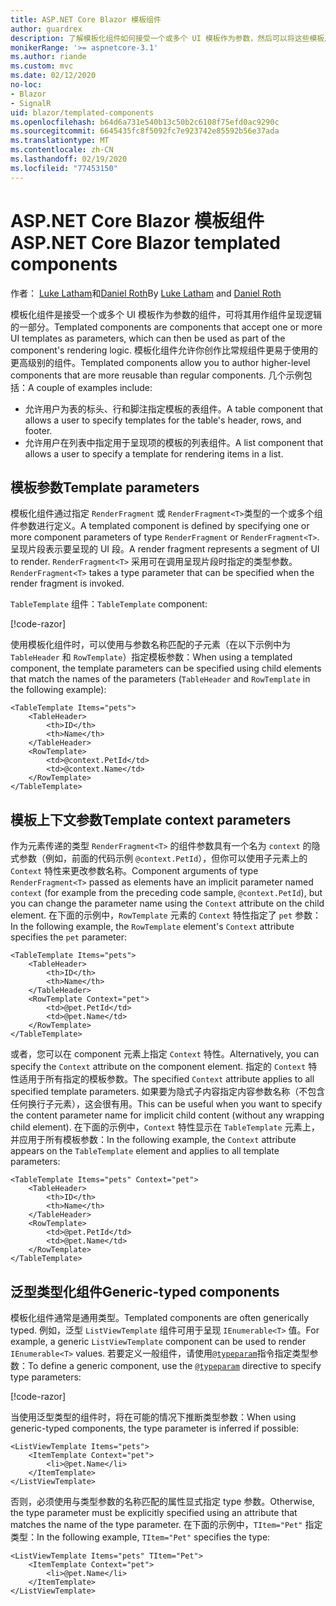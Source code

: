 ```yaml
---
title: ASP.NET Core Blazor 模板组件
author: guardrex
description: 了解模板化组件如何接受一个或多个 UI 模板作为参数，然后可以将这些模板用作组件呈现逻辑的一部分。
monikerRange: '>= aspnetcore-3.1'
ms.author: riande
ms.custom: mvc
ms.date: 02/12/2020
no-loc:
- Blazor
- SignalR
uid: blazor/templated-components
ms.openlocfilehash: b64d6a731e540b13c50b2c6108f75efd0ac9290c
ms.sourcegitcommit: 6645435fc8f5092fc7e923742e85592b56e37ada
ms.translationtype: MT
ms.contentlocale: zh-CN
ms.lasthandoff: 02/19/2020
ms.locfileid: "77453150"
---
```

# <a name="aspnet-core-opno-locblazor-templated-components"></a><span data-ttu-id="3713d-103">ASP.NET Core Blazor 模板组件</span><span class="sxs-lookup"><span data-stu-id="3713d-103">ASP.NET Core Blazor templated components</span></span>

<span data-ttu-id="3713d-104">作者： [Luke Latham](https://github.com/guardrex)和[Daniel Roth](https://github.com/danroth27)</span><span class="sxs-lookup"><span data-stu-id="3713d-104">By [Luke Latham](https://github.com/guardrex) and [Daniel Roth](https://github.com/danroth27)</span></span>

<span data-ttu-id="3713d-105">模板化组件是接受一个或多个 UI 模板作为参数的组件，可将其用作组件呈现逻辑的一部分。</span><span class="sxs-lookup"><span data-stu-id="3713d-105">Templated components are components that accept one or more UI templates as parameters, which can then be used as part of the component's rendering logic.</span></span> <span data-ttu-id="3713d-106">模板化组件允许你创作比常规组件更易于使用的更高级别的组件。</span><span class="sxs-lookup"><span data-stu-id="3713d-106">Templated components allow you to author higher-level components that are more reusable than regular components.</span></span> <span data-ttu-id="3713d-107">几个示例包括：</span><span class="sxs-lookup"><span data-stu-id="3713d-107">A couple of examples include:</span></span>

* <span data-ttu-id="3713d-108">允许用户为表的标头、行和脚注指定模板的表组件。</span><span class="sxs-lookup"><span data-stu-id="3713d-108">A table component that allows a user to specify templates for the table's header, rows, and footer.</span></span>
* <span data-ttu-id="3713d-109">允许用户在列表中指定用于呈现项的模板的列表组件。</span><span class="sxs-lookup"><span data-stu-id="3713d-109">A list component that allows a user to specify a template for rendering items in a list.</span></span>

## <a name="template-parameters"></a><span data-ttu-id="3713d-110">模板参数</span><span class="sxs-lookup"><span data-stu-id="3713d-110">Template parameters</span></span>

<span data-ttu-id="3713d-111">模板化组件通过指定 `RenderFragment` 或 `RenderFragment<T>`类型的一个或多个组件参数进行定义。</span><span class="sxs-lookup"><span data-stu-id="3713d-111">A templated component is defined by specifying one or more component parameters of type `RenderFragment` or `RenderFragment<T>`.</span></span> <span data-ttu-id="3713d-112">呈现片段表示要呈现的 UI 段。</span><span class="sxs-lookup"><span data-stu-id="3713d-112">A render fragment represents a segment of UI to render.</span></span> <span data-ttu-id="3713d-113">`RenderFragment<T>` 采用可在调用呈现片段时指定的类型参数。</span><span class="sxs-lookup"><span data-stu-id="3713d-113">`RenderFragment<T>` takes a type parameter that can be specified when the render fragment is invoked.</span></span>

<span data-ttu-id="3713d-114">`TableTemplate` 组件：</span><span class="sxs-lookup"><span data-stu-id="3713d-114">`TableTemplate` component:</span></span>

[!code-razor[](common/samples/3.x/BlazorWebAssemblySample/Components/TableTemplate.razor)]

<span data-ttu-id="3713d-115">使用模板化组件时，可以使用与参数名称匹配的子元素（在以下示例中为`TableHeader` 和 `RowTemplate`）指定模板参数：</span><span class="sxs-lookup"><span data-stu-id="3713d-115">When using a templated component, the template parameters can be specified using child elements that match the names of the parameters (`TableHeader` and `RowTemplate` in the following example):</span></span>

```razor
<TableTemplate Items="pets">
    <TableHeader>
        <th>ID</th>
        <th>Name</th>
    </TableHeader>
    <RowTemplate>
        <td>@context.PetId</td>
        <td>@context.Name</td>
    </RowTemplate>
</TableTemplate>
```

## <a name="template-context-parameters"></a><span data-ttu-id="3713d-116">模板上下文参数</span><span class="sxs-lookup"><span data-stu-id="3713d-116">Template context parameters</span></span>

<span data-ttu-id="3713d-117">作为元素传递的类型 `RenderFragment<T>` 的组件参数具有一个名为 `context` 的隐式参数（例如，前面的代码示例 `@context.PetId`），但你可以使用子元素上的 `Context` 特性来更改参数名称。</span><span class="sxs-lookup"><span data-stu-id="3713d-117">Component arguments of type `RenderFragment<T>` passed as elements have an implicit parameter named `context` (for example from the preceding code sample, `@context.PetId`), but you can change the parameter name using the `Context` attribute on the child element.</span></span> <span data-ttu-id="3713d-118">在下面的示例中，`RowTemplate` 元素的 `Context` 特性指定了 `pet` 参数：</span><span class="sxs-lookup"><span data-stu-id="3713d-118">In the following example, the `RowTemplate` element's `Context` attribute specifies the `pet` parameter:</span></span>

```razor
<TableTemplate Items="pets">
    <TableHeader>
        <th>ID</th>
        <th>Name</th>
    </TableHeader>
    <RowTemplate Context="pet">
        <td>@pet.PetId</td>
        <td>@pet.Name</td>
    </RowTemplate>
</TableTemplate>
```

<span data-ttu-id="3713d-119">或者，您可以在 component 元素上指定 `Context` 特性。</span><span class="sxs-lookup"><span data-stu-id="3713d-119">Alternatively, you can specify the `Context` attribute on the component element.</span></span> <span data-ttu-id="3713d-120">指定的 `Context` 特性适用于所有指定的模板参数。</span><span class="sxs-lookup"><span data-stu-id="3713d-120">The specified `Context` attribute applies to all specified template parameters.</span></span> <span data-ttu-id="3713d-121">如果要为隐式子内容指定内容参数名称（不包含任何换行子元素），这会很有用。</span><span class="sxs-lookup"><span data-stu-id="3713d-121">This can be useful when you want to specify the content parameter name for implicit child content (without any wrapping child element).</span></span> <span data-ttu-id="3713d-122">在下面的示例中，`Context` 特性显示在 `TableTemplate` 元素上，并应用于所有模板参数：</span><span class="sxs-lookup"><span data-stu-id="3713d-122">In the following example, the `Context` attribute appears on the `TableTemplate` element and applies to all template parameters:</span></span>

```razor
<TableTemplate Items="pets" Context="pet">
    <TableHeader>
        <th>ID</th>
        <th>Name</th>
    </TableHeader>
    <RowTemplate>
        <td>@pet.PetId</td>
        <td>@pet.Name</td>
    </RowTemplate>
</TableTemplate>
```

## <a name="generic-typed-components"></a><span data-ttu-id="3713d-123">泛型类型化组件</span><span class="sxs-lookup"><span data-stu-id="3713d-123">Generic-typed components</span></span>

<span data-ttu-id="3713d-124">模板化组件通常是通用类型。</span><span class="sxs-lookup"><span data-stu-id="3713d-124">Templated components are often generically typed.</span></span> <span data-ttu-id="3713d-125">例如，泛型 `ListViewTemplate` 组件可用于呈现 `IEnumerable<T>` 值。</span><span class="sxs-lookup"><span data-stu-id="3713d-125">For example, a generic `ListViewTemplate` component can be used to render `IEnumerable<T>` values.</span></span> <span data-ttu-id="3713d-126">若要定义一般组件，请使用[`@typeparam`](xref:mvc/views/razor#typeparam)指令指定类型参数：</span><span class="sxs-lookup"><span data-stu-id="3713d-126">To define a generic component, use the [`@typeparam`](xref:mvc/views/razor#typeparam) directive to specify type parameters:</span></span>

[!code-razor[](common/samples/3.x/BlazorWebAssemblySample/Components/ListViewTemplate.razor)]

<span data-ttu-id="3713d-127">当使用泛型类型的组件时，将在可能的情况下推断类型参数：</span><span class="sxs-lookup"><span data-stu-id="3713d-127">When using generic-typed components, the type parameter is inferred if possible:</span></span>

```razor
<ListViewTemplate Items="pets">
    <ItemTemplate Context="pet">
        <li>@pet.Name</li>
    </ItemTemplate>
</ListViewTemplate>
```

<span data-ttu-id="3713d-128">否则，必须使用与类型参数的名称匹配的属性显式指定 type 参数。</span><span class="sxs-lookup"><span data-stu-id="3713d-128">Otherwise, the type parameter must be explicitly specified using an attribute that matches the name of the type parameter.</span></span> <span data-ttu-id="3713d-129">在下面的示例中，`TItem="Pet"` 指定类型：</span><span class="sxs-lookup"><span data-stu-id="3713d-129">In the following example, `TItem="Pet"` specifies the type:</span></span>

```razor
<ListViewTemplate Items="pets" TItem="Pet">
    <ItemTemplate Context="pet">
        <li>@pet.Name</li>
    </ItemTemplate>
</ListViewTemplate>
```

